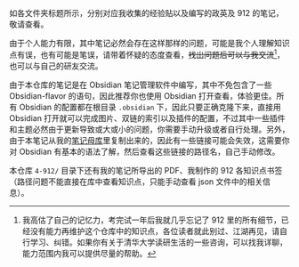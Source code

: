 如各文件夹标题所示，分别对应我收集的经验贴以及编写的政英及 912 的笔记，敬请查看。

由于个人能力有限，其中笔记必然会存在这样那样的问题，可能是我个人理解知识点有误，也有可能是笔误，请带着怀疑的态度查看，~~找出问题后可以与我交流~~[^1]，也可以与自己的研友交流。

由于本仓库的笔记是在 Obsidian 笔记管理软件中编写，其中不免包含了一些 Obsidian-flavor 的语句，因此推荐你也使用 Obsidian 打开查看，体验更佳。所有 Obsidian 的配置都在根目录 `.obsidian` 下，因此只要正确克隆下来，直接用 Obsidian 打开就可以完成图片、双链的索引以及插件的配置，不过其中一些插件和主题必然由于更新导致或大或小的问题，你需要手动升级或者自行处理。另外，由于本笔记从我的[笔记母库](https://github.com/chestNutLsj/senjl-quartz-space/tree/v4/content)里复制出来的，因此有一些链接可能会失效，这需要你对 Obsidian 有基本的语法了解，然后查看这些链接的路径名，自己手动修改。

本仓库 ` 4-912/ ` 目录下还有我的笔记所导出的 PDF、我制作的 912 各知识点书签（路径问题不能直接在库中查看知识点，只能手动查看 json 文件中的相关信息）。

[^1]: 我高估了自己的记忆力，考完试一年后我就几乎忘记了 912 里的所有细节，已经没有能力再维护这个仓库中的知识点，各位读者就此别过、江湖再见，请自行学习、纠错。如果你有关于清华大学读研生活的一些咨询，可以找我详聊，能力范围内我可以提供尽量的帮助。